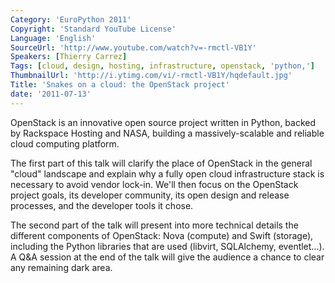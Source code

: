 ```yaml
---
Category: 'EuroPython 2011'
Copyright: 'Standard YouTube License'
Language: 'English'
SourceUrl: 'http://www.youtube.com/watch?v=-rmctl-VB1Y'
Speakers: [Thierry Carrez]
Tags: [cloud, design, hosting, infrastructure, openstack, 'python,']
ThumbnailUrl: 'http://i.ytimg.com/vi/-rmctl-VB1Y/hqdefault.jpg'
Title: 'Snakes on a cloud: the OpenStack project'
date: '2011-07-13'
---
```

OpenStack is an innovative open source project written in Python, backed by
Rackspace Hosting and NASA, building a massively-scalable and reliable cloud
computing platform.

The first part of this talk will clarify the place of OpenStack in the general
"cloud" landscape and explain why a fully open cloud infrastructure stack is
necessary to avoid vendor lock-in. We'll then focus on the OpenStack project
goals, its developer community, its open design and release processes, and the
developer tools it chose.

The second part of the talk will present into more technical details the
different components of OpenStack: Nova (compute) and Swift (storage),
including the Python libraries that are used (libvirt, SQLAlchemy, eventlet…).
A Q&A session at the end of the talk will give the audience a chance to clear
any remaining dark area.

